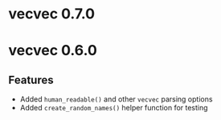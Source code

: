 # vecvec 0.7.0

# vecvec 0.6.0

## Features

- Added `human_readable()` and other `vecvec` parsing options
- Added `create_random_names()` helper function for testing
